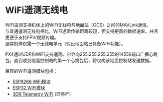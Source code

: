 # WiFi遥测无线电

WiFi遥测支持机体上的WiFi无线电与地面站（GCS）之间的MAVLink通信。  
与普通遥测无线电相比，WiFi通常传输距离较短，但支持更高的数据速率，并且更便于支持FPV/视频传输。  
通常机体仅需一个无线电单元（假设地面站已具备WiFi功能）。

PX4通过UDP和WiFi支持遥测。它会向255.255.255.255的14550端口广播心跳包，直到收到地面控制站的第一个心跳包后，将仅向该地面控制站发送数据。

兼容的WiFi遥测模块包括：

- [ESP8266 WiFi模块](../telemetry/esp8266_wifi_module.md)
- [ESP32 WiFi模块](../telemetry/esp8266_wifi_module.md)
- [3DR Telemetry WiFi](../telemetry/3dr_telemetry_wifi.md) (已停产)